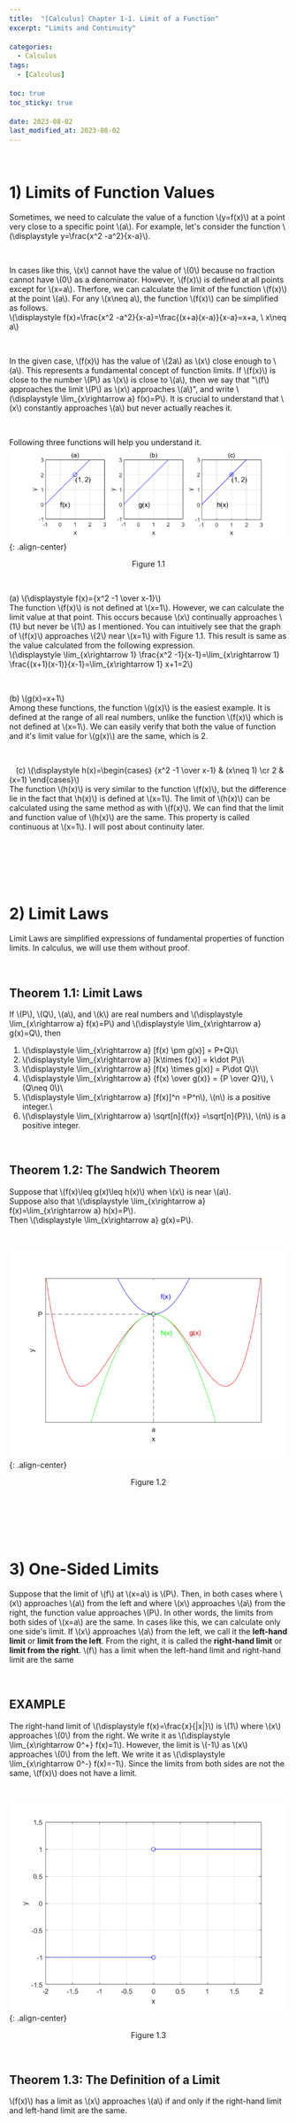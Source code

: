 ```yaml
---
title:  "[Calculus] Chapter 1-1. Limit of a Function"
excerpt: "Limits and Continuity"

categories:
  - Calculus
tags:
  - [Calculus]

toc: true
toc_sticky: true
 
date: 2023-08-02
last_modified_at: 2023-08-02
---
```


&nbsp;

# 1) Limits of Function Values
Sometimes, we need to calculate the value of a function \\(y=f(x)\\) at a point very close to a specific point \\(a\\). For example, let's consider the function \\(\displaystyle y=\frac{x^2 -a^2}{x-a}\\).

&nbsp;

In cases like this, \\(x\\) cannot have the value of \\(0\\) because no fraction cannot have \\(0\\) as a denominator. However, \\(f(x)\\) is defined at all points except for \\(x=a\\). Therfore, we can calculate the limit of the function \\(f(x)\\) at the point \\(a\\). For any \\(x\neq a\\), the function \\(f(x)\\) can be simplified as follows.\
\\(\displaystyle f(x)=\frac{x^2 -a^2}{x-a}=\frac{(x+a)(x-a)}{x-a}=x+a, \ x\neq a\\)

&nbsp;

In the given case, \\(f(x)\\) has the value of \\(2a\\) as \\(x\\) close enough to \\(a\\). This represents a fundamental concept of function limits. If \\(f(x)\\) is close to the number \\(P\\) as \\(x\\) is close to \\(a\\), then we say that "\\(f\\) approaches the limit \\(P\\) as \\(x\\) approaches \\(a\\)", and write \\(\displaystyle \lim_{x\rightarrow a} f(x)=P\\). It is crucial to understand that \\(x\\) constantly approaches \\(a\\) but never actually reaches it.

&nbsp;

Following three functions will help you understand it.
![image](/assets/images/calculus1.1.png){: .align-center}
<center>Figure 1.1</center>

&nbsp;

(a) \\(\displaystyle f(x)={x^2 -1 \over x-1}\\)\
The function \\(f(x)\\) is not defined at \\(x=1\\). However, we can calculate the limit value at that point. This occurs because \\(x\\) continually approaches \\(1\\) but never be \\(1\\) as I mentioned. You can intuitively see that the graph of \\(f(x)\\) approaches \\(2\\) near \\(x=1\\) with Figure 1.1. This result is same as the value calculated from the following expression.\
\\(\displaystyle \lim_{x\rightarrow 1} \frac{x^2 -1}{x-1}=\lim_{x\rightarrow 1} \frac{(x+1)(x-1)}{x-1}=\lim_{x\rightarrow 1} x+1=2\\)

&nbsp;

(b) \\(g(x)=x+1\\)\
Among these functions, the function \\(g(x)\\) is the easiest example. It is defined at the range of all real numbers, unlike the function \\(f(x)\\) which is not defined at \\(x=1\\). We can easily verify that both the value of function and it's limit value for \\(g(x)\\) are the same, which is 2.

&nbsp;

&nbsp;
​
(c) \\(\displaystyle h(x)=\begin{cases} {x^2 -1 \over x-1} & (x\neq 1) \cr 2 & (x=1) \end{cases}\\)\
The function \\(h(x)\\) is very similar to the function \\(f(x)\\), but the difference lie in the fact that \\h(x)\\) is defined at \\(x=1\\). The limit of \\(h(x)\\) can be calculated using the same method as with \\(f(x)\\). We can find that the limit and function value of \\(h(x)\\) are the same. This property is called continuous at \\(x=1\\). I will post about continuity later.

&nbsp;

&nbsp;

&nbsp;

# 2) Limit Laws
Limit Laws are simplified expressions of fundamental properties of function limits. In calculus, we will use them without proof.

&nbsp;

## Theorem 1.1: Limit Laws
If \\(P\\), \\(Q\\), \\(a\\), and \\(k\\) are real numbers and \\(\displaystyle \lim_{x\rightarrow a} f(x)=P\\) and \\(\displaystyle \lim_{x\rightarrow a} g(x)=Q\\), then

1. \\(\displaystyle \lim_{x\rightarrow a} [f(x) \pm g(x)] = P+Q\\)\
2. \\(\displaystyle \lim_{x\rightarrow a} [k\times f(x)] = k\dot P\\)\
3. \\(\displaystyle \lim_{x\rightarrow a} [f(x) \times g(x)] = P\dot Q\\)\
4. \\(\displaystyle \lim_{x\rightarrow a} {f(x) \over g(x)} = {P \over Q}\\), \\(Q\neq 0\\)\
5. \\(\displaystyle \lim_{x\rightarrow a} [f(x)]^n =P^n\\), \\(n\\) is a positive integer.\
6. \\(\displaystyle \lim_{x\rightarrow a} \sqrt[n]{f(x)} =\sqrt[n]{P}\\), \\(n\\) is a positive integer.

&nbsp;

## Theorem 1.2: The Sandwich Theorem
Suppose that \\(f(x)\leq g(x)\leq h(x)\\) when \\(x\\) is near \\(a\\).\
Suppose also that \\(\displaystyle \lim_{x\rightarrow a} f(x)=\lim_{x\rightarrow a} h(x)=P\\).\
Then \\(\displaystyle \lim_{x\rightarrow a} g(x)=P\\).

&nbsp;

![image](/assets/images/calculus1.2.png){: .align-center}
<center>Figure 1.2</center>

&nbsp;

&nbsp;

&nbsp;

# 3) One-Sided Limits
Suppose that the limit of \\(f\\) at \\(x=a\\) is \\(P\\). Then, in both cases where \\(x\\) approaches \\(a\\) from the left and where \\(x\\) approaches \\(a\\) from the right, the function value approaches \\(P\\). In other words, the limits from both sides of \\(x=a\\) are the same. In cases like this, we can calculate only one side's limit. If \\(x\\) approaches \\(a\\) from the left, we call it the **left-hand limit** or **limit from the left**. From the right, it is called the **right-hand limit** or **limit from the right**. \\(f\\) has a limit when the left-hand limit and right-hand limit are the same

&nbsp;

## EXAMPLE
The right-hand limit of \\(\displaystyle f(x)=\frac{x}{|x|}\\) is \\(1\\) where \\(x\\) approaches \\(0\\) from the right. We write it as \\(\displaystyle \lim_{x\rightarrow 0^+} f(x)=1\\).
However, the limit is \\(-1\\) as \\(x\\) approaches \\(0\\) from the left. We write it as \\(\displaystyle \lim_{x\rightarrow 0^-} f(x)=-1\\).
Since the limits from both sides are not the same, \\(f(x)\\) does not have a limit.

&nbsp;

![image](/assets/images/calculus1.3.png){: .align-center}
<center>Figure 1.3</center>

&nbsp;

## Theorem 1.3: The Definition of a Limit
\\(f(x)\\) has a limit as \\(x\\) approaches \\(a\\) if and only if the right-hand limit and left-hand limit are the same.

&nbsp;

&nbsp;

&nbsp;

# 4) Special Cases of Limits
Limits of functions are not always defined as a specific value. We can understand the special cases of limits with the following examples.

&nbsp;

## EX 1) The Function Does Not Have a Limit
The following figure is a graph of \\(\displaystyle y=\sin \left(\frac{\pi}{x} \right)\\). It looks like have a limit value of \\(0\\) at \\(x=0\\). However, as \\(x\\) gets infinitely closer to \\(0\\), the value of \\(y\\) infinitely oscillates between \\(-1\\) and \\(1\\). It means the function is not approaching specific point, so it does not have a limit at \\(x=0\\).

&nbsp;

![image](/assets/images/calculus1.4.png){: .align-center}
<center>Figure 1.4</center>

&nbsp;

## EX 2) The Function Increases or Decreases Infinitely
The following figure is a graph of \\(y=\tan (x)\\). Figure (a) represents the case that \\(x\\) approaches \\(\displaystyle \frac{\pi}{2}\\), and (b) represents the case that \\(x\\) approaches \\(\displaystyle -\frac{\pi}{2}\\).

&nbsp;

![image](/assets/images/calculus1.5.png){: .align-center}
<center>Figure 1.5</center>

&nbsp;

In the case (a), as \\(x\\) approaches \\(\displaystyle \frac{\pi}{2}\\), the function value increases infinitely, denoted as \\(\displaystyle \lim_{x\rightarrow \frac{\pi}{2}} \tan (x)=\infty\\).

Conversely, in case (b), as \\(x\\) approaches \\(\displaystyle -\frac{\pi}{2}\\), the function value decreases infinitely, denoted as \\(\displaystyle \lim_{x\rightarrow -\frac{\pi}{2}} \tan (x)=-\infty\\).
